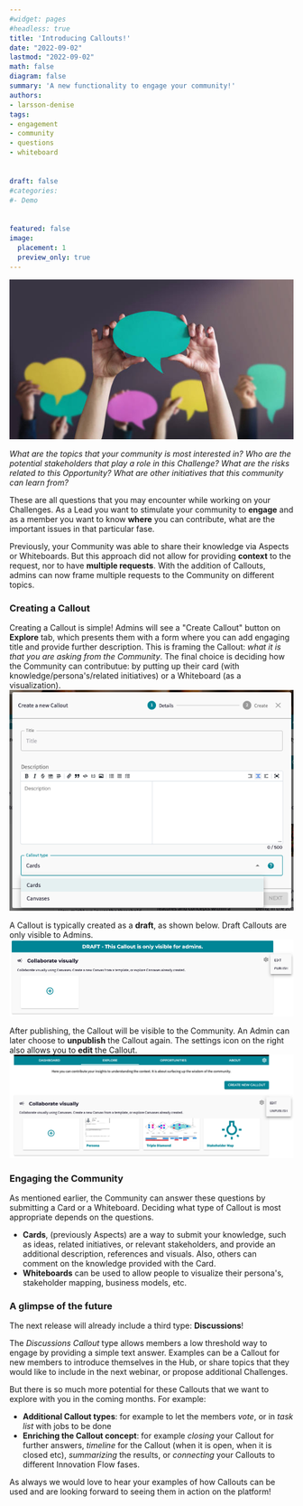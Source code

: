 ```yaml
---
#widget: pages
#headless: true
title: 'Introducing Callouts!'
date: "2022-09-02"
lastmod: "2022-09-02"
math: false
diagram: false
summary: 'A new functionality to engage your community!'
authors:
- larsson-denise
tags:
- engagement
- community
- questions
- whiteboard


draft: false
#categories:
#- Demo


featured: false
image:
  placement: 1
  preview_only: true
---
```


![](./header.png)

*What are the topics that your community is most interested in? Who are the potential stakeholders that play a role in this Challenge? What are the risks related to this Opportunity? What are other initiatives that this community can learn from?*

These are all questions that you may encounter while working on your Challenges. As a Lead you want to stimulate your community to <b>engage</b> and as a member you want to know <b>where</b> you can contribute, what are the important issues in that particular fase. 

Previously, your Community was able to share their knowledge via Aspects or Whiteboards. But this approach did not allow for providing <b>context</b> to the request, nor to have <b>multiple requests</b>. With the addition of Callouts, admins can now frame multiple requests to the Community on different topics. 

### <b>Creating a Callout</b>
Creating a Callout is simple! Admins will see a "Create Callout" button on <b>Explore</b> tab, which presents them with a form where you can add engaging title and provide further description. This is framing the Callout: *what it is that you are asking from the Community*. The final choice is deciding how the Community can contributue: by putting up their card (with knowledge/persona's/related initiatives) or a Whiteboard (as a visualization). 
![](./callouts-create.png)

A Callout is typically created as a <b>draft</b>, as shown below. Draft Callouts are only  visible to Admins.
![](./callouts-draft.png)

After publishing, the Callout will be visible to the Community. An Admin can later choose to <b>unpublish</b> the Callout again. The settings icon on the right also allows you to <b>edit</b> the Callout. 
![](./callouts-edit.png)

### <b>Engaging the Community</b>
As mentioned earlier, the Community can answer these questions by submitting a Card or a Whiteboard. Deciding what type of Callout is most appropriate depends on the questions. 
- <b>Cards</b>, (previously Aspects) are a way to submit your knowledge, such as ideas, related initiatives, or relevant stakeholders, and provide an additional description, references and visuals. Also, others can comment on the knowledge provided with the Card.
- <b>Whiteboards</b> can be used to allow people to visualize their persona's, stakeholder mapping, business models, etc.


### <b>A glimpse of the future</b>

The next release will already include a third type: <b>Discussions</b>! 

The <i>Discussions Callout</i> type allows members a low threshold way to engage by providing a simple text answer. Examples can be a Callout for new members to introduce themselves in the Hub, or share topics that they would like to include in the next webinar, or propose additional Challenges.

But there is so much more potential for these Callouts that we want to explore with you in the coming months. For example:
- <b>Additional Callout types</b>: for example to let the members <i>vote</i>, or in <i>task list</i> with jobs to be done
- <b>Enriching the Callout concept</b>: for example <i>closing</i> your Callout for further answers, <i>timeline</i> for the Callout (when it is open, when it is closed etc), <i>summarizing</i> the results, or <i>connecting</i> your Callouts to different Innovation Flow fases.

As always we would love to hear your examples of how Callouts can be used and are looking forward to seeing them in action on the platform!